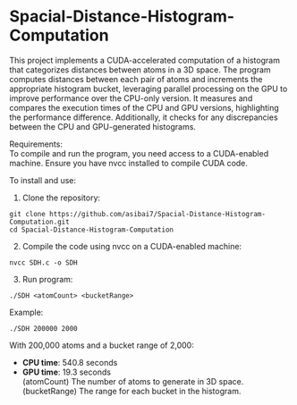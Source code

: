 # Spacial-Distance-Histogram-Computation

This project implements a CUDA-accelerated computation of a histogram that categorizes distances between atoms in a 3D space. The program computes distances between each pair of atoms and increments the appropriate histogram bucket, leveraging parallel processing on the GPU to improve performance over the CPU-only version. It measures and compares the execution times of the CPU and GPU versions, highlighting the performance difference. Additionally, it checks for any discrepancies between the CPU and GPU-generated histograms.

Requirements:<br>
To compile and run the program, you need access to a CUDA-enabled machine. Ensure you have nvcc installed to compile CUDA code.

To install and use:
1. Clone the repository:
```
git clone https://github.com/asibai7/Spacial-Distance-Histogram-Computation.git
cd Spacial-Distance-Histogram-Computation
```
2. Compile the code using nvcc on a CUDA-enabled machine:
```
nvcc SDH.c -o SDH
```
3. Run program:
```
./SDH <atomCount> <bucketRange>
```
Example: 
```
./SDH 200000 2000
```
With 200,000 atoms and a bucket range of 2,000:
- **CPU time**: 540.8 seconds
- **GPU time**: 19.3 seconds
<br>(atomCount) The number of atoms to generate in 3D space.  
(bucketRange) The range for each bucket in the histogram.
